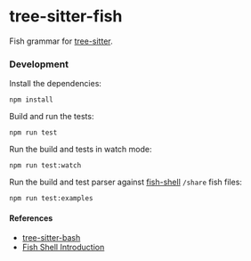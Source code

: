 tree-sitter-fish
================

Fish grammar for [tree-sitter](https://github.com/tree-sitter/tree-sitter).

### Development

Install the dependencies:

    npm install

Build and run the tests:

    npm run test

Run the build and tests in watch mode:

    npm run test:watch

Run the build and test parser against [fish-shell](https://github.com/fish-shell/fish-shell/tree/master/share) `/share` fish files:

    npm run test:examples

#### References
* [tree-sitter-bash](https://github.com/tree-sitter/tree-sitter-bash)
* [Fish Shell Introduction](https://fishshell.com/docs/current/index.html)
